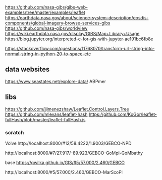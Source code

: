 https://github.com/nasa-gibs/gibs-web-examples/tree/master/examples/leaflet
https://earthdata.nasa.gov/about/science-system-description/eosdis-components/global-imagery-browse-services-gibs
https://github.com/nasa-gibs/worldview
https://wiki.earthdata.nasa.gov/display/GIBS/Map+Library+Usage
https://blog.jupyter.org/interpreted-c-for-gis-with-jupyter-ae191bc6fb8e

https://stackoverflow.com/questions/11768070/transform-url-string-into-normal-string-in-python-20-to-space-etc


## data websites
https://www.seastates.net/explore-data/    ABPmer 


## libs
https://github.com/jjimenezshaw/Leaflet.Control.Layers.Tree
https://github.com/mlevans/leaflet-hash
https://github.com/KoGor/leaflet-fullHash/blob/master/leaflet-fullHash.js

### scratch
<!-- comment  -->

Volve
http://localhost:8000/#12/58.4222/1.9003/GEBCO-NPD

http://localhost:8000/#7/27.917/-89.923/GEBCO-GoMpl-GoMbathy


base
https://qwilka.github.io/GIS/#5/57.000/2.460/GEBCO

http://localhost:8000/#5/57.000/2.460/GEBCO-MarScoPl
